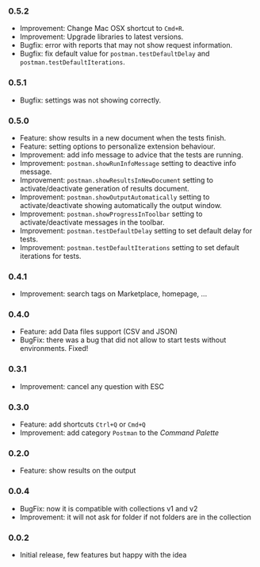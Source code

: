### 0.5.2

- Improvement: Change Mac OSX shortcut to `Cmd+R`.
- Improvement: Upgrade libraries to latest versions.
- Bugfix: error with reports that may not show request information.
- Bugfix: fix default value for `postman.testDefaultDelay` and `postman.testDefaultIterations`.

### 0.5.1

- Bugfix: settings was not showing correctly.

### 0.5.0

- Feature: show results in a new document when the tests finish.
- Feature: setting options to personalize extension behaviour.
- Improvement: add info message to advice that the tests are running.
- Improvement: `postman.showRunInfoMessage` setting to deactive info message.
- Improvement: `postman.showResultsInNewDocument` setting to activate/deactivate generation of results document.
- Improvement: `postman.showOutputAutomatically` setting to activate/deactivate showing automatically the output window.
- Improvement: `postman.showProgressInToolbar` setting to activate/deactivate messages in the toolbar.
- Improvement: `postman.testDefaultDelay` setting to set default delay for tests.
- Improvement: `postman.testDefaultIterations` setting to set default iterations for tests.

### 0.4.1

- Improvement: search tags on Marketplace, homepage, ...

### 0.4.0

- Feature: add Data files support (CSV and JSON)
- BugFix: there was a bug that did not allow to start tests without environments. Fixed!

### 0.3.1

- Improvement: cancel any question with ESC

### 0.3.0

- Feature: add shortcuts `Ctrl+Q` or `Cmd+Q`
- Improvement: add category `Postman` to the *Command Palette*

### 0.2.0

- Feature: show results on the output

### 0.0.4

- BugFix: now it is compatible with collections v1 and v2
- Improvement: it will not ask for folder if not folders are in the collection

### 0.0.2

- Initial release, few features but happy with the idea
